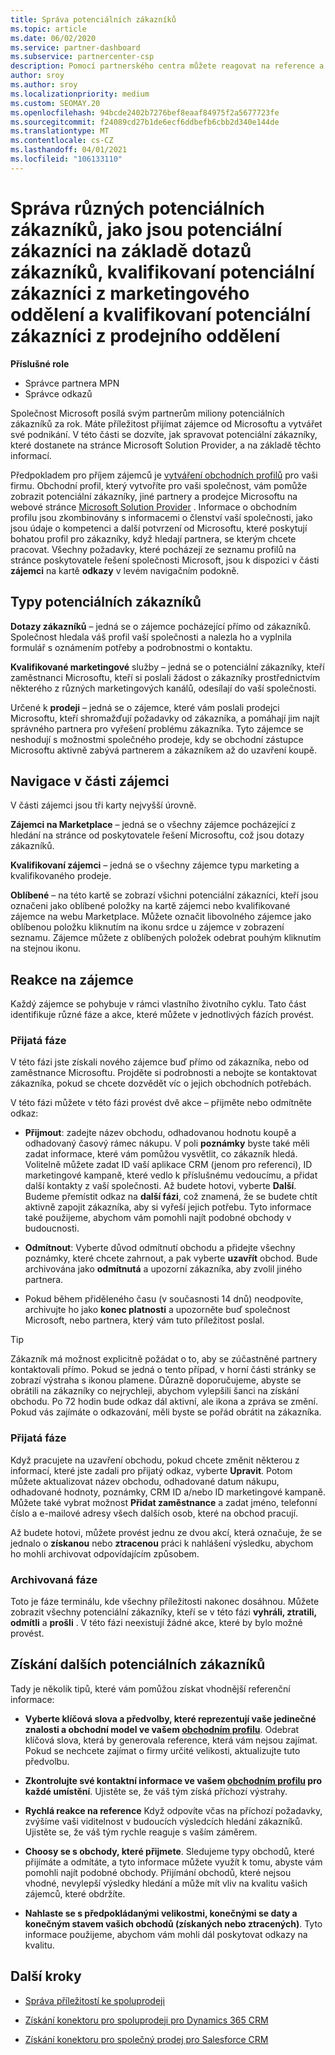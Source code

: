 ```yaml
---
title: Správa potenciálních zákazníků
ms.topic: article
ms.date: 06/02/2020
ms.service: partner-dashboard
ms.subservice: partnercenter-csp
description: Pomocí partnerského centra můžete reagovat na reference a spravovat nové, stávající a archivované zájemce a odkazy. Seznamte se také s postupem, jak v budoucnu získat další odkazy.
author: sroy
ms.author: sroy
ms.localizationpriority: medium
ms.custom: SEOMAY.20
ms.openlocfilehash: 94bcde2402b7276bef8eaaf84975f2a5677723fe
ms.sourcegitcommit: f24089cd27b1de6ecf6ddbefb6cbb2d340e144de
ms.translationtype: MT
ms.contentlocale: cs-CZ
ms.lasthandoff: 04/01/2021
ms.locfileid: "106133110"
---
```

# <a name="manage-different-leads-like-customer-inquiries-marketing-qualified-leads-and-sales-qualified-leads"></a>Správa různých potenciálních zákazníků, jako jsou potenciální zákazníci na základě dotazů zákazníků, kvalifikovaní potenciální zákazníci z marketingového oddělení a kvalifikovaní potenciální zákazníci z prodejního oddělení

**Příslušné role**

- Správce partnera MPN
- Správce odkazů

Společnost Microsoft posílá svým partnerům miliony potenciálních zákazníků za rok. Máte příležitost přijímat zájemce od Microsoftu a vytvářet své podnikání. V této části se dozvíte, jak spravovat potenciální zákazníky, které dostanete na stránce Microsoft Solution Provider, a na základě těchto informací.

Předpokladem pro příjem zájemců je [vytváření obchodních profilů](create-a-marketing-profile.md) pro vaši firmu. Obchodní profil, který vytvoříte pro vaši společnost, vám pomůže zobrazit potenciální zákazníky, jiné partnery a prodejce Microsoftu na webové stránce [Microsoft Solution Provider](https://www.microsoft.com/solution-providers/home) . Informace o obchodním profilu jsou zkombinovány s informacemi o členství vaší společnosti, jako jsou údaje o kompetenci a další potvrzení od Microsoftu, které poskytují bohatou profil pro zákazníky, když hledají partnera, se kterým chcete pracovat. Všechny požadavky, které pocházejí ze seznamu profilů na stránce poskytovatele řešení společnosti Microsoft, jsou k dispozici v části **zájemci** na kartě **odkazy** v levém navigačním podokně.

## <a name="types-of-leads"></a>Typy potenciálních zákazníků

**Dotazy zákazníků** – jedná se o zájemce pocházející přímo od zákazníků. Společnost hledala váš profil vaší společnosti a nalezla ho a vyplnila formulář s oznámením potřeby a podrobnostmi o kontaktu.

**Kvalifikované marketingové** služby – jedná se o potenciální zákazníky, kteří zaměstnanci Microsoftu, kteří si poslali žádost o zákazníky prostřednictvím některého z různých marketingových kanálů, odesílají do vaší společnosti.

Určené k **prodeji** – jedná se o zájemce, které vám poslali prodejci Microsoftu, kteří shromažďují požadavky od zákazníka, a pomáhají jim najít správného partnera pro vyřešení problému zákazníka. Tyto zájemce se neshodují s možnostmi společného prodeje, kdy se obchodní zástupce Microsoftu aktivně zabývá partnerem a zákazníkem až do uzavření koupě.

## <a name="navigating-the-leads-section"></a>Navigace v části zájemci

V části zájemci jsou tři karty nejvyšší úrovně. 

**Zájemci na Marketplace** – jedná se o všechny zájemce pocházející z hledání na stránce od poskytovatele řešení Microsoftu, což jsou dotazy zákazníků.

**Kvalifikovaní zájemci** – jedná se o všechny zájemce typu marketing a kvalifikovaného prodeje.

**Oblíbené** – na této kartě se zobrazí všichni potenciální zákazníci, kteří jsou označeni jako oblíbené položky na kartě zájemci nebo kvalifikované zájemce na webu Marketplace. Můžete označit libovolného zájemce jako oblíbenou položku kliknutím na ikonu srdce u zájemce v zobrazení seznamu. Zájemce můžete z oblíbených položek odebrat pouhým kliknutím na stejnou ikonu.

## <a name="responding-to-a-lead"></a>Reakce na zájemce

Každý zájemce se pohybuje v rámci vlastního životního cyklu. Tato část identifikuje různé fáze a akce, které můžete v jednotlivých fázích provést.

### <a name="received-stage"></a>Přijatá fáze

V této fázi jste získali nového zájemce buď přímo od zákazníka, nebo od zaměstnance Microsoftu. Projděte si podrobnosti a nebojte se kontaktovat zákazníka, pokud se chcete dozvědět víc o jejich obchodních potřebách.

V této fázi můžete v této fázi provést dvě akce – přijměte nebo odmítněte odkaz:

- **Přijmout**: zadejte název obchodu, odhadovanou hodnotu koupě a odhadovaný časový rámec nákupu. V poli **poznámky** byste také měli zadat informace, které vám pomůžou vysvětlit, co zákazník hledá. Volitelně můžete zadat ID vaší aplikace CRM (jenom pro referenci), ID marketingové kampaně, které vedlo k příslušnému vedoucímu, a přidat další kontakty z vaší společnosti. Až budete hotovi, vyberte **Další**. Budeme přemístit odkaz na **další fázi**, což znamená, že se budete chtít aktivně zapojit zákazníka, aby si vyřeší jejich potřebu. Tyto informace také použijeme, abychom vám pomohli najít podobné obchody v budoucnosti. 

- **Odmítnout**: Vyberte důvod odmítnutí obchodu a přidejte všechny poznámky, které chcete zahrnout, a pak vyberte **uzavřít** obchod. Bude archivována jako **odmítnutá** a upozorní zákazníka, aby zvolil jiného partnera.

- Pokud během přiděleného času (v současnosti 14 dnů) neodpovíte, archivujte ho jako **konec platnosti** a upozorněte buď společnost Microsoft, nebo partnera, který vám tuto příležitost poslal.

> [!TIP]
> Zákazník má možnost explicitně požádat o to, aby se zúčastněné partnery kontaktovali přímo. Pokud se jedná o tento případ, v horní části stránky se zobrazí výstraha s ikonou plamene. Důrazně doporučujeme, abyste se obrátili na zákazníky co nejrychleji, abychom vylepšili šanci na získání obchodu. Po 72 hodin bude odkaz dál aktivní, ale ikona a zpráva se změní. Pokud vás zajímáte o odkazování, měli byste se pořád obrátit na zákazníka.

### <a name="accepted-stage"></a>Přijatá fáze

Když pracujete na uzavření obchodu, pokud chcete změnit některou z informací, které jste zadali pro přijatý odkaz, vyberte **Upravit**. Potom můžete aktualizovat název obchodu, odhadované datum nákupu, odhadované hodnoty, poznámky, CRM ID a/nebo ID marketingové kampaně.  Můžete také vybrat možnost **Přidat zaměstnance** a zadat jméno, telefonní číslo a e-mailové adresy všech dalších osob, které na obchod pracují.

Až budete hotovi, můžete provést jednu ze dvou akcí, která označuje, že se jednalo o **získanou** nebo **ztracenou** práci k nahlášení výsledku, abychom ho mohli archivovat odpovídajícím způsobem.

### <a name="archived-stage"></a>Archivovaná fáze

Toto je fáze terminálu, kde všechny příležitosti nakonec dosáhnou. Můžete zobrazit všechny potenciální zákazníky, kteří se v této fázi **vyhráli, ztratili, odmítli** a **prošli** . V této fázi neexistují žádné akce, které by bylo možné provést.

## <a name="getting-more-leads"></a>Získání dalších potenciálních zákazníků

Tady je několik tipů, které vám pomůžou získat vhodnější referenční informace:

- **Vyberte klíčová slova a předvolby, které reprezentují vaše jedinečné znalosti a obchodní model ve vašem [obchodním profilu](create-a-marketing-profile.md)**. Odebrat klíčová slova, která by generovala reference, která vám nejsou zajímat. Pokud se nechcete zajímat o firmy určité velikosti, aktualizujte tuto předvolbu.

- **Zkontrolujte své kontaktní informace ve vašem [obchodním profilu](create-a-marketing-profile.md) pro každé umístění**. Ujistěte se, že váš tým získá příchozí výstrahy.

- **Rychlá reakce na reference** Když odpovíte včas na příchozí požadavky, zvýšíme vaši viditelnost v budoucích výsledcích hledání zákazníků. Ujistěte se, že váš tým rychle reaguje s vaším záměrem.

- **Choosy se s obchody, které přijmete**. Sledujeme typy obchodů, které přijímáte a odmítáte, a tyto informace můžete využít k tomu, abyste vám pomohli najít podobné obchody. Přijímání obchodů, které nejsou vhodné, nevylepší výsledky hledání a může mít vliv na kvalitu vašich zájemců, které obdržíte.

- **Nahlaste se s předpokládanými velikostmi, konečnými se daty a konečným stavem vašich obchodů (získaných nebo ztracených)**. Tyto informace použijeme, abychom vám mohli dál poskytovat odkazy na kvalitu.

## <a name="next-steps"></a>Další kroky

- [Správa příležitostí ke spoluprodeji](manage-co-sell-opportunities.md)

- [Získání konektoru pro spoluprodeji pro Dynamics 365 CRM](connector-dynamics.md)

- [Získání konektoru pro společný prodej pro Salesforce CRM](connector-salesforce.md)
